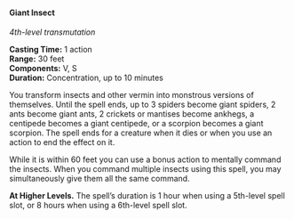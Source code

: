 #### Giant Insect
<!-- TODO Check and tag this spell -->
<!-- markdownlint-disable-next-line no-emphasis-as-heading -->
_4th-level transmutation_

**Casting Time:** 1 action \
**Range:** 30 feet \
**Components:** V, S \
**Duration:** Concentration, up to 10 minutes

You transform insects and other vermin into monstrous versions of themselves.
Until the spell ends, up to 3 spiders become giant spiders, 2 ants become giant ants, 2 crickets or mantises become ankhegs, a centipede becomes a giant centipede, or a scorpion becomes a giant scorpion.
The spell ends for a creature when it dies or when you use an action to end the effect on it.

While it is within 60 feet you can use a bonus action to mentally command the insects.
When you command multiple insects using this spell, you may simultaneously give them all the same command.

**At Higher Levels.**
The spell’s duration is 1 hour when using a 5th-level spell slot, or 8 hours when using a 6th-level spell slot.

